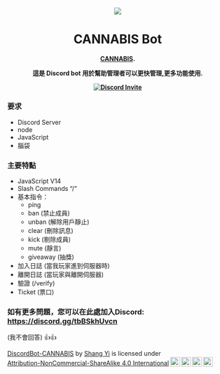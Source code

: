 <h4 align="center">


<div align="center">
  <a href="https://github.com/ShangYi8">
    <img src="https://media.discordapp.net/attachments/894165679236849664/894205958702628884/147cc7TzgxB2GCzOWsFbD7BaLTW10GbyeHF6iNUTapcJ7oAAAAAElFTkSuQmCC.png?width=315&height=315">
  </a> 

  <h1 align="center">CANNABIS Bot</h1>

  [CANNABIS](https://discord.gg/5Y63SvNEEw).

  <p align="center">
    這是 Discord bot 用於幫助管理者可以更快管理,更多功能使用.
    <br />
  </p>
  <a href="https://discord.gg/tbBSkhUvcn" title=""><img alt="Discord Invite" src="https://share.creavite.co/EPKK5Y6xGdzbYg4E.gif"></a>
</div>



### 要求
- Discord Server
- node
- JavaScript
- 腦袋

###  主要特點
- JavaScript V14
- Slash Commands “/” 
- 基本指令：
   - ping 
   - ban (禁止成員)
   - unban (解除用戶靜止)
   - clear (刪除訊息)
   - kick (剔除成員)
   - mute (靜言)
   - giveaway (抽獎)
- 加入日誌 (當我玩家進到伺服器時)
- 離開日誌 (當玩家與離開伺服器)
- 驗證 (/verify)
- Ticket (票口)

### 如有更多問題，您可以在此處加入Discord: https://discord.gg/tbBSkhUvcn 
(我不會回答) 👍👍


<p xmlns:cc="http://creativecommons.org/ns#" xmlns:dct="http://purl.org/dc/terms/"><a property="dct:title" rel="cc:attributionURL" href="https://github.com/ShangYi7/DiscordBot-CANNABIS">DiscordBot-CANNABIS</a> by <a rel="cc:attributionURL dct:creator" property="cc:attributionName" href="https://github.com/ShangYi7">Shang Yi</a> is licensed under <a href="http://creativecommons.org/licenses/by-nc-sa/4.0/?ref=chooser-v1" target="_blank" rel="license noopener noreferrer" style="display:inline-block;">Attribution-NonCommercial-ShareAlike 4.0 International<img style="height:22px!important;margin-left:3px;vertical-align:text-bottom;" src="https://mirrors.creativecommons.org/presskit/icons/cc.svg?ref=chooser-v1"><img style="height:22px!important;margin-left:3px;vertical-align:text-bottom;" src="https://mirrors.creativecommons.org/presskit/icons/by.svg?ref=chooser-v1"><img style="height:22px!important;margin-left:3px;vertical-align:text-bottom;" src="https://mirrors.creativecommons.org/presskit/icons/nc.svg?ref=chooser-v1"><img style="height:22px!important;margin-left:3px;vertical-align:text-bottom;" src="https://mirrors.creativecommons.org/presskit/icons/sa.svg?ref=chooser-v1"></a></p>
